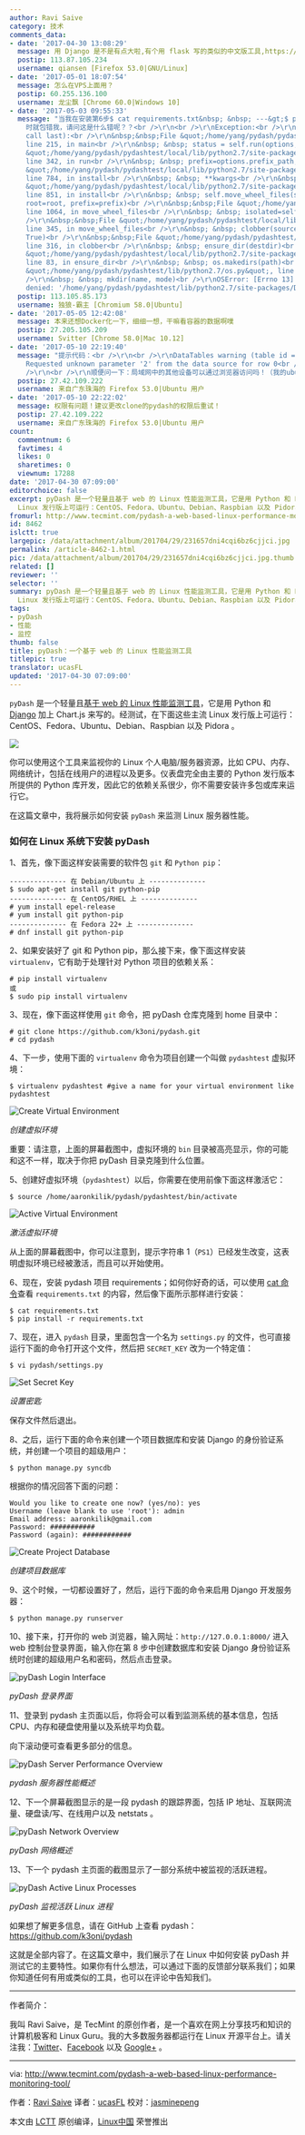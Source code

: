 ```yaml
---
author: Ravi Saive
category: 技术
comments_data:
- date: '2017-04-30 13:08:29'
  message: 用 Django 是不是有点大啦,有个用 flask 写的类似的中文版工具,https://github.com/hypersport/sysinfo
  postip: 113.87.105.234
  username: qiansen [Firefox 53.0|GNU/Linux]
- date: '2017-05-01 18:07:54'
  message: 怎么在VPS上面用？
  postip: 60.255.136.100
  username: 龙尘飘 [Chrome 60.0|Windows 10]
- date: '2017-05-03 09:55:33'
  message: "当我在安装第6步$ cat requirements.txt&nbsp; &nbsp; ---&gt;$ pip install -r requirements.txt
    时就包错我，请问这是什么错呢？？<br />\r\n<br />\r\nException:<br />\r\nTraceback (most recent
    call last):<br />\r\n&nbsp;&nbsp;File &quot;/home/yang/pydash/pydashtest/local/lib/python2.7/site-packages/pip/basecommand.py&quot;,
    line 215, in main<br />\r\n&nbsp; &nbsp; status = self.run(options, args)<br />\r\n&nbsp;&nbsp;File
    &quot;/home/yang/pydash/pydashtest/local/lib/python2.7/site-packages/pip/commands/install.py&quot;,
    line 342, in run<br />\r\n&nbsp; &nbsp; prefix=options.prefix_path,<br />\r\n&nbsp;&nbsp;File
    &quot;/home/yang/pydash/pydashtest/local/lib/python2.7/site-packages/pip/req/req_set.py&quot;,
    line 784, in install<br />\r\n&nbsp; &nbsp; **kwargs<br />\r\n&nbsp;&nbsp;File
    &quot;/home/yang/pydash/pydashtest/local/lib/python2.7/site-packages/pip/req/req_install.py&quot;,
    line 851, in install<br />\r\n&nbsp; &nbsp; self.move_wheel_files(self.source_dir,
    root=root, prefix=prefix)<br />\r\n&nbsp;&nbsp;File &quot;/home/yang/pydash/pydashtest/local/lib/python2.7/site-packages/pip/req/req_install.py&quot;,
    line 1064, in move_wheel_files<br />\r\n&nbsp; &nbsp; isolated=self.isolated,<br
    />\r\n&nbsp;&nbsp;File &quot;/home/yang/pydash/pydashtest/local/lib/python2.7/site-packages/pip/wheel.py&quot;,
    line 345, in move_wheel_files<br />\r\n&nbsp; &nbsp; clobber(source, lib_dir,
    True)<br />\r\n&nbsp;&nbsp;File &quot;/home/yang/pydash/pydashtest/local/lib/python2.7/site-packages/pip/wheel.py&quot;,
    line 316, in clobber<br />\r\n&nbsp; &nbsp; ensure_dir(destdir)<br />\r\n&nbsp;&nbsp;File
    &quot;/home/yang/pydash/pydashtest/local/lib/python2.7/site-packages/pip/utils/__init__.py&quot;,
    line 83, in ensure_dir<br />\r\n&nbsp; &nbsp; os.makedirs(path)<br />\r\n&nbsp;&nbsp;File
    &quot;/home/yang/pydash/pydashtest/lib/python2.7/os.py&quot;, line 157, in makedirs<br
    />\r\n&nbsp; &nbsp; mkdir(name, mode)<br />\r\nOSError: [Errno 13] Permission
    denied: '/home/yang/pydash/pydashtest/lib/python2.7/site-packages/Django-1.6.8.dist-info'"
  postip: 113.105.85.173
  username: 独狼-霸主 [Chromium 58.0|Ubuntu]
- date: '2017-05-05 12:42:08'
  message: 本来还想Docker化一下，细细一想，干嘛看容器的数据啊噗
  postip: 27.205.105.209
  username: Svitter [Chrome 58.0|Mac 10.12]
- date: '2017-05-10 22:19:40'
  message: "提示代码：<br />\r\n<br />\r\nDataTables warning (table id = 'get_netstat'):
    Requested unknown parameter '2' from the data source for row 0<br />\r\n<br />\r\n内存使用曲线无内容！<br
    />\r\n<br />\r\n顺便问一下：局域网中的其他设备可以通过浏览器访问吗！（我的ubuntu server 的局域网web访问功能已设置完成，并能通过IP成功访问apache介绍网页。）"
  postip: 27.42.109.222
  username: 来自广东珠海的 Firefox 53.0|Ubuntu 用户
- date: '2017-05-10 22:22:02'
  message: 权限有问题！建议更改clone的pydash的权限后重试！
  postip: 27.42.109.222
  username: 来自广东珠海的 Firefox 53.0|Ubuntu 用户
count:
  commentnum: 6
  favtimes: 4
  likes: 0
  sharetimes: 0
  viewnum: 17288
date: '2017-04-30 07:09:00'
editorchoice: false
excerpt: pyDash 是一个轻量且基于 web 的 Linux 性能监测工具，它是用 Python 和 Django 加上 Chart.js 来写的。经测试，在下面这些主流
  Linux 发行版上可运行：CentOS、Fedora、Ubuntu、Debian、Raspbian 以及 Pidora 。
fromurl: http://www.tecmint.com/pydash-a-web-based-linux-performance-monitoring-tool/
id: 8462
islctt: true
largepic: /data/attachment/album/201704/29/231657dni4cqi6bz6cjjci.jpg
permalink: /article-8462-1.html
pic: /data/attachment/album/201704/29/231657dni4cqi6bz6cjjci.jpg.thumb.jpg
related: []
reviewer: ''
selector: ''
summary: pyDash 是一个轻量且基于 web 的 Linux 性能监测工具，它是用 Python 和 Django 加上 Chart.js 来写的。经测试，在下面这些主流
  Linux 发行版上可运行：CentOS、Fedora、Ubuntu、Debian、Raspbian 以及 Pidora 。
tags:
- pyDash
- 性能
- 监控
thumb: false
title: pyDash：一个基于 web 的 Linux 性能监测工具
titlepic: true
translator: ucasFL
updated: '2017-04-30 07:09:00'
---
```


`pyDash` 是一个轻量且[基于 web 的 Linux 性能监测工具](http://www.tecmint.com/command-line-tools-to-monitor-linux-performance/)，它是用 Python 和 [Django](http://www.tecmint.com/install-and-configure-django-web-framework-in-centos-debian-ubuntu/) 加上 Chart.js 来写的。经测试，在下面这些主流 Linux 发行版上可运行：CentOS、Fedora、Ubuntu、Debian、Raspbian 以及 Pidora 。


![](/data/attachment/album/201704/29/231657dni4cqi6bz6cjjci.jpg)


你可以使用这个工具来监视你的 Linux 个人电脑/服务器资源，比如 CPU、内存、网络统计，包括在线用户的进程以及更多。仪表盘完全由主要的 Python 发行版本所提供的 Python 库开发，因此它的依赖关系很少，你不需要安装许多包或库来运行它。


在这篇文章中，我将展示如何安装 `pyDash` 来监测 Linux 服务器性能。


### 如何在 Linux 系统下安装 pyDash


1、首先，像下面这样安装需要的软件包 `git` 和 `Python pip`：



```
-------------- 在 Debian/Ubuntu 上 --------------
$ sudo apt-get install git python-pip
-------------- 在 CentOS/RHEL 上 --------------
# yum install epel-release
# yum install git python-pip
-------------- 在 Fedora 22+ 上 --------------
# dnf install git python-pip

```

2、如果安装好了 git 和 Python pip，那么接下来，像下面这样安装 `virtualenv`，它有助于处理针对 Python 项目的依赖关系：



```
# pip install virtualenv
或
$ sudo pip install virtualenv

```

3、现在，像下面这样使用 `git` 命令，把 pyDash 仓库克隆到 home 目录中：



```
# git clone https://github.com/k3oni/pydash.git
# cd pydash

```

4、下一步，使用下面的 `virtualenv` 命令为项目创建一个叫做 `pydashtest` 虚拟环境：



```
$ virtualenv pydashtest #give a name for your virtual environment like pydashtest

```

![Create Virtual Environment](/data/attachment/album/201704/29/231707s638ynr9hzvtwn44.png)


*创建虚拟环境*


重要：请注意，上面的屏幕截图中，虚拟环境的 `bin` 目录被高亮显示，你的可能和这不一样，取决于你把 pyDash 目录克隆到什么位置。


5、创建好虚拟环境（`pydashtest`）以后，你需要在使用前像下面这样激活它：



```
$ source /home/aaronkilik/pydash/pydashtest/bin/activate

```

![Active Virtual Environment](/data/attachment/album/201704/29/231707mookakkzwvnvatk7.png)


*激活虚拟环境*


从上面的屏幕截图中，你可以注意到，提示字符串 1（`PS1`）已经发生改变，这表明虚拟环境已经被激活，而且可以开始使用。


6、现在，安装 pydash 项目 requirements；如何你好奇的话，可以使用 [cat 命令](http://www.tecmint.com/13-basic-cat-command-examples-in-linux/)查看 `requirements.txt` 的内容，然后像下面所示那样进行安装：



```
$ cat requirements.txt
$ pip install -r requirements.txt

```

7、现在，进入 `pydash` 目录，里面包含一个名为 `settings.py` 的文件，也可直接运行下面的命令打开这个文件，然后把 `SECRET_KEY` 改为一个特定值：



```
$ vi pydash/settings.py

```

![Set Secret Key](/data/attachment/album/201704/29/231708tmbm9i0dbzb9m9nv.png)


*设置密匙*


保存文件然后退出。


8、之后，运行下面的命令来创建一个项目数据库和安装 Django 的身份验证系统，并创建一个项目的超级用户：



```
$ python manage.py syncdb

```

根据你的情况回答下面的问题：



```
Would you like to create one now? (yes/no): yes
Username (leave blank to use 'root'): admin
Email address: aaronkilik@gmail.com
Password: ###########
Password (again): ############

```

![Create Project Database](/data/attachment/album/201704/29/231708c0e9z9ia094dv2vi.png)


*创建项目数据库*


9、这个时候，一切都设置好了，然后，运行下面的命令来启用 Django 开发服务器：



```
$ python manage.py runserver

```

10、接下来，打开你的 web 浏览器，输入网址：`http://127.0.0.1:8000/` 进入 web 控制台登录界面，输入你在第 8 步中创建数据库和安装 Django 身份验证系统时创建的超级用户名和密码，然后点击登录。


![pyDash Login Interface](/data/attachment/album/201704/29/231709uij8x6djip09e7xj.png)


*pyDash 登录界面*


11、登录到 pydash 主页面以后，你将会可以看到监测系统的基本信息，包括 CPU、内存和硬盘使用量以及系统平均负载。


向下滚动便可查看更多部分的信息。


![pyDash Server Performance Overview](/data/attachment/album/201704/29/231710v4wkqwjntxz04iin.png)


*pydash 服务器性能概述*


12、下一个屏幕截图显示的是一段 pydash 的跟踪界面，包括 IP 地址、互联网流量、硬盘读/写、在线用户以及 netstats 。


![pyDash Network Overview](/data/attachment/album/201704/29/231712ropz9wa050wcqeew.png)


*pyDash 网络概述*


13、下一个 pydash 主页面的截图显示了一部分系统中被监视的活跃进程。


![pyDash Active Linux Processes](/data/attachment/album/201704/29/231715k7biaimaikxskmom.png)


*pyDash 监视活跃 Linux 进程*


如果想了解更多信息，请在 GitHub 上查看 pydash：<https://github.com/k3oni/pydash>


这就是全部内容了。在这篇文章中，我们展示了在 Linux 中如何安装 pyDash 并测试它的主要特性。如果你有什么想法，可以通过下面的反馈部分联系我们；如果你知道任何有用或类似的工具，也可以在评论中告知我们。




---


作者简介：


我叫 Ravi Saive，是 TecMint 的原创作者，是一个喜欢在网上分享技巧和知识的计算机极客和 Linux Guru。我的大多数服务器都运行在 Linux 开源平台上。请关注我：[Twitter](http://www.tecmint.com/wp-content/uploads/2017/03/pyDash-Network-Overview.png)、[Facebook](https://www.facebook.com/ravi.saive) 以及 [Google+](https://plus.google.com/u/0/+RaviSaive) 。




---


via: <http://www.tecmint.com/pydash-a-web-based-linux-performance-monitoring-tool/>


作者：[Ravi Saive](http://www.tecmint.com/author/admin/)  译者：[ucasFL](https://github.com/ucasFL) 校对：[jasminepeng](https://github.com/jasminepeng)


本文由 [LCTT](https://github.com/LCTT/TranslateProject) 原创编译，[Linux中国](https://linux.cn/) 荣誉推出
